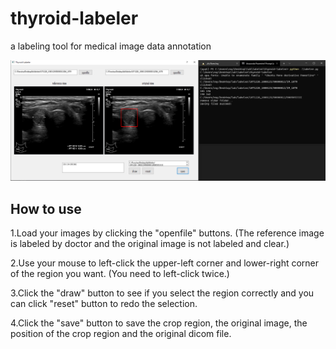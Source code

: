 # thyroid-labeler
a labeling tool for medical image data annotation

![Image](https://github.com/ray007330/thyroid-labeler/blob/master/assets/introduction.png)

## How to use

1.Load your images by clicking the "openfile" buttons. (The reference image is labeled by doctor and the original image is not labeled and clear.)

2.Use your mouse to left-click the upper-left corner and lower-right corner of the region you want. (You need to left-click twice.)

3.Click the "draw" button to see if you select the region correctly and you can click "reset" button to redo the selection.

4.Click the "save" button to save the crop region, the original image, the position of the crop region and the original dicom file.

